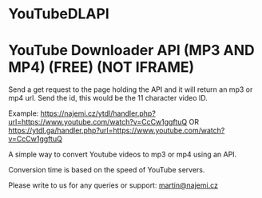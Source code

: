 # YouTubeDLAPI

# YouTube Downloader API (MP3 AND MP4) (FREE) (NOT IFRAME)

Send a get request to the page holding the API and it will return an mp3 or mp4 url.
Send the id, this would be the 11 character video ID.

Example:
https://najemi.cz/ytdl/handler.php?url=https://www.youtube.com/watch?v=CcCw1ggftuQ
OR
https://ytdl.ga/handler.php?url=https://www.youtube.com/watch?v=CcCw1ggftuQ

A simple way to convert Youtube videos to mp3 or mp4 using an API.

Conversion time is based on the speed of YouTube servers.

Please write to us for any queries or support: martin@najemi.cz
